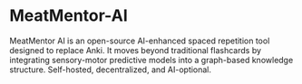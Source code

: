 # MeatMentor-AI
MeatMentor AI is an open-source AI-enhanced spaced repetition tool designed to replace Anki. It moves beyond traditional flashcards by integrating sensory-motor predictive models into a graph-based knowledge structure. Self-hosted, decentralized, and AI-optional.
